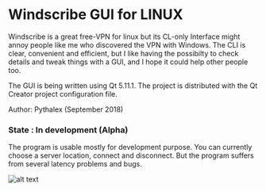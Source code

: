 # Windscribe GUI for LINUX

Windscribe is a great free-VPN for linux but its CL-only Interface might annoy people like me who discovered the VPN with Windows.
The CLI is clear, convenient and efficient, but I like having the possibilty to check details and tweak things with a GUI, and I hope it could help other people too.

The GUI is being written using Qt 5.11.1.
The project is distributed with the Qt Creator project configuration file.

Author: Pythalex (September 2018)

### State : In development (Alpha)

The program is usable mostly for development purpose. You can currently choose a server location, connect and disconnect. But the program suffers from several
latency problems and bugs.

![alt text](https://i.imgur.com/T7AGMcn.png "Screenshot")

